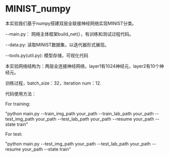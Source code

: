 # MINIST_numpy
本实验我们基于numpy搭建双层全联接神经网络实现MINIST分类。

--main.py： 网络主体框架build_net(），有训练和测试过程代码。

--data.py:  读取MINIST数据集，以迭代器形式展现。

--tools.py(util.py): 模型存储，可视化代码

本实验网络结构为：两层全连接神经网络，layer1有1024神经元，layer2有10个神经元。

训练过程，batch_size：32，iteration num：12. 

代码使用方法：

For training:

"python main.py --train_img_path your_path --train_lab_path your_path --test_img_path your_path --test_lab_path your_path --resume your_path --state train"

For test:

"python main.py --test_img_path your_path --test_lab_path your_path --resume your_path --state train"
